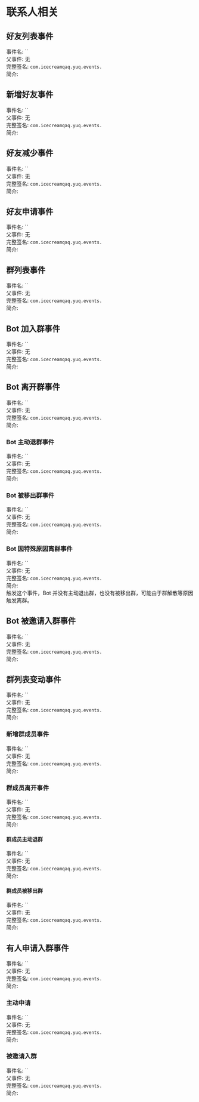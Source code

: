 # 联系人相关

## 好友列表事件
事件名: ``  
父事件: 无  
完整签名: `com.icecreamqaq.yuq.events.`  
简介:  

## 新增好友事件
事件名: ``  
父事件: 无  
完整签名: `com.icecreamqaq.yuq.events.`  
简介:  

## 好友减少事件
事件名: ``  
父事件: 无  
完整签名: `com.icecreamqaq.yuq.events.`  
简介:  

## 好友申请事件
事件名: ``  
父事件: 无  
完整签名: `com.icecreamqaq.yuq.events.`  
简介:  

## 群列表事件
事件名: ``  
父事件: 无  
完整签名: `com.icecreamqaq.yuq.events.`  
简介:  

## Bot 加入群事件
事件名: ``  
父事件: 无  
完整签名: `com.icecreamqaq.yuq.events.`  
简介:  

## Bot 离开群事件
事件名: ``  
父事件: 无  
完整签名: `com.icecreamqaq.yuq.events.`  
简介:  

### Bot 主动退群事件
事件名: ``  
父事件: 无  
完整签名: `com.icecreamqaq.yuq.events.`  
简介:

### Bot 被移出群事件
事件名: ``  
父事件: 无  
完整签名: `com.icecreamqaq.yuq.events.`  
简介:

### Bot 因特殊原因离群事件
事件名: ``  
父事件: 无  
完整签名: `com.icecreamqaq.yuq.events.`  
简介:  
触发这个事件，Bot 并没有主动退出群，也没有被移出群，可能由于群解散等原因触发离群。

## Bot 被邀请入群事件
事件名: ``  
父事件: 无  
完整签名: `com.icecreamqaq.yuq.events.`  
简介:  

## 群列表变动事件
事件名: ``  
父事件: 无  
完整签名: `com.icecreamqaq.yuq.events.`  
简介:

### 新增群成员事件
事件名: ``  
父事件: 无  
完整签名: `com.icecreamqaq.yuq.events.`  
简介:  

### 群成员离开事件
事件名: ``  
父事件: 无  
完整签名: `com.icecreamqaq.yuq.events.`  
简介:  

#### 群成员主动退群
事件名: ``  
父事件: 无  
完整签名: `com.icecreamqaq.yuq.events.`  
简介:  

#### 群成员被移出群
事件名: ``  
父事件: 无  
完整签名: `com.icecreamqaq.yuq.events.`  
简介:  

## 有人申请入群事件
事件名: ``  
父事件: 无  
完整签名: `com.icecreamqaq.yuq.events.`  
简介:  

### 主动申请
事件名: ``  
父事件: 无  
完整签名: `com.icecreamqaq.yuq.events.`  
简介:  

### 被邀请入群
事件名: ``  
父事件: 无  
完整签名: `com.icecreamqaq.yuq.events.`  
简介:  
